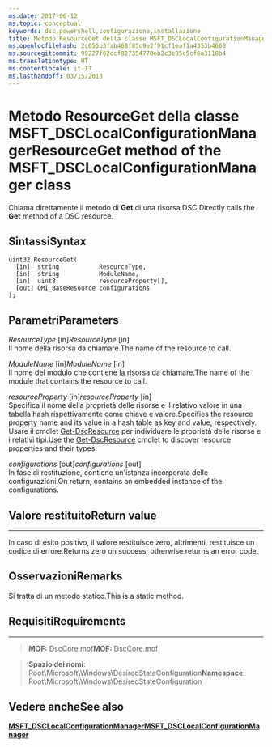```yaml
---
ms.date: 2017-06-12
ms.topic: conceptual
keywords: dsc,powershell,configurazione,installazione
title: Metodo ResourceGet della classe MSFT_DSCLocalConfigurationManager
ms.openlocfilehash: 2c055b3fab468f85c9e2f91cf1eaf1a4353b4660
ms.sourcegitcommit: 99227f62dcf827354770eb2c3e95c5cf6a3118b4
ms.translationtype: HT
ms.contentlocale: it-IT
ms.lasthandoff: 03/15/2018
---
```

# <a name="resourceget-method-of-the-msftdsclocalconfigurationmanager-class"></a><span data-ttu-id="f070d-103">Metodo ResourceGet della classe MSFT_DSCLocalConfigurationManager</span><span class="sxs-lookup"><span data-stu-id="f070d-103">ResourceGet method of the MSFT_DSCLocalConfigurationManager class</span></span>

<span data-ttu-id="f070d-104">Chiama direttamente il metodo di **Get** di una risorsa DSC.</span><span class="sxs-lookup"><span data-stu-id="f070d-104">Directly calls the **Get** method of a DSC resource.</span></span>

<a name="syntax"></a><span data-ttu-id="f070d-105">Sintassi</span><span class="sxs-lookup"><span data-stu-id="f070d-105">Syntax</span></span>
------

```mof
uint32 ResourceGet(
  [in]  string           ResourceType,
  [in]  string           ModuleName,
  [in]  uint8            resourceProperty[],
  [out] OMI_BaseResource configurations
);
```

<a name="parameters"></a><span data-ttu-id="f070d-106">Parametri</span><span class="sxs-lookup"><span data-stu-id="f070d-106">Parameters</span></span>
----------

<span data-ttu-id="f070d-107">*ResourceType* \[in\]</span><span class="sxs-lookup"><span data-stu-id="f070d-107">*ResourceType* \[in\]</span></span>  
<span data-ttu-id="f070d-108">Il nome della risorsa da chiamare.</span><span class="sxs-lookup"><span data-stu-id="f070d-108">The name of the resource to call.</span></span>

<span data-ttu-id="f070d-109">*ModuleName* \[in\]</span><span class="sxs-lookup"><span data-stu-id="f070d-109">*ModuleName* \[in\]</span></span>  
<span data-ttu-id="f070d-110">Il nome del modulo che contiene la risorsa da chiamare.</span><span class="sxs-lookup"><span data-stu-id="f070d-110">The name of the module that contains the resource to call.</span></span>

<span data-ttu-id="f070d-111">*resourceProperty* \[in\]</span><span class="sxs-lookup"><span data-stu-id="f070d-111">*resourceProperty* \[in\]</span></span>  
<span data-ttu-id="f070d-112">Specifica il nome della proprietà delle risorse e il relativo valore in una tabella hash rispettivamente come chiave e valore.</span><span class="sxs-lookup"><span data-stu-id="f070d-112">Specifies the resource property name and its value in a hash table as key and value, respectively.</span></span> <span data-ttu-id="f070d-113">Usare il cmdlet [Get-DscResource](https://technet.microsoft.com/library/dn521625.aspx) per individuare le proprietà delle risorse e i relativi tipi.</span><span class="sxs-lookup"><span data-stu-id="f070d-113">Use the [Get-DscResource](https://technet.microsoft.com/library/dn521625.aspx) cmdlet to discover resource properties and their types.</span></span>

<span data-ttu-id="f070d-114">*configurations* \[out\]</span><span class="sxs-lookup"><span data-stu-id="f070d-114">*configurations* \[out\]</span></span>  
<span data-ttu-id="f070d-115">In fase di restituzione, contiene un'istanza incorporata delle configurazioni.</span><span class="sxs-lookup"><span data-stu-id="f070d-115">On return, contains an embedded instance of the configurations.</span></span>

## <a name="return-value"></a><span data-ttu-id="f070d-116">Valore restituito</span><span class="sxs-lookup"><span data-stu-id="f070d-116">Return value</span></span>
------------

<span data-ttu-id="f070d-117">In caso di esito positivo, il valore restituisce zero, altrimenti, restituisce un codice di errore.</span><span class="sxs-lookup"><span data-stu-id="f070d-117">Returns zero on success; otherwise returns an error code.</span></span>

## <a name="remarks"></a><span data-ttu-id="f070d-118">Osservazioni</span><span class="sxs-lookup"><span data-stu-id="f070d-118">Remarks</span></span>

<span data-ttu-id="f070d-119">Si tratta di un metodo statico.</span><span class="sxs-lookup"><span data-stu-id="f070d-119">This is a static method.</span></span>

## <a name="requirements"></a><span data-ttu-id="f070d-120">Requisiti</span><span class="sxs-lookup"><span data-stu-id="f070d-120">Requirements</span></span>
------------
><span data-ttu-id="f070d-121">**MOF:** DscCore.mof</span><span class="sxs-lookup"><span data-stu-id="f070d-121">**MOF:** DscCore.mof</span></span>

><span data-ttu-id="f070d-122">**Spazio dei nomi**: Root\Microsoft\Windows\DesiredStateConfiguration</span><span class="sxs-lookup"><span data-stu-id="f070d-122">**Namespace**: Root\Microsoft\Windows\DesiredStateConfiguration</span></span>


## <a name="see-also"></a><span data-ttu-id="f070d-123">Vedere anche</span><span class="sxs-lookup"><span data-stu-id="f070d-123">See also</span></span>


[<span data-ttu-id="f070d-124">**MSFT_DSCLocalConfigurationManager**</span><span class="sxs-lookup"><span data-stu-id="f070d-124">**MSFT_DSCLocalConfigurationManager**</span></span>](msft-dsclocalconfigurationmanager.md)


 

 



